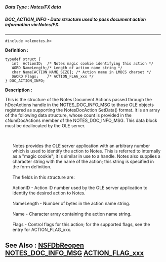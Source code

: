 ##### Data Type : Notes/FX data
##### DOC_ACTION_INFO - Data structure used to pass document action information via Notes/FX.
---
```
#include <olenotes.h>
```

**Definition :**
```
typedef struct {
   int  ActionID;  /* Notes magic cookie identifying this action */
   WORD NameLength;/* Length of action name string */
   char Name[ACTION_NAME_SIZE]; /* Action name in LMBCS charset */
   DWORD Flags;    /* ACTION_FLAG_xxx */
} DOC_ACTION_INFO;
```

**Description :**

This is the structure of the Notes Document Actions passed through the hDocActions handle in the NOTES_DOC_INFO_MSG to those OLE objects registered as supporting the NotesDocAction SetData() format.   It is an array of the following data structure, whose count is provided in the cNumDocActions member of the NOTES_DOC_INFO_MSG. This data block must be deallocated by the OLE server. 
<ul><br>
<br>
Notes provides the OLE server application with an arbitrary number which is used to identify the action to Notes.  This is referred to internally as a &quot;magic cookie&quot;;  it is similar in use to a handle.  Notes also supplies a character string with the name of the action;  this string is specified in the form definition.<br>
<br>
The fields in this structure are:<br>
<br>
ActionID - Action ID number used by the OLE server application to identify the desired action to Notes.<br>
<br>
NameLength - Number of bytes in the action name string.<br>
<br>
Name - Character array containing the action name string.<br>
<br>
Flags - Control flags for this action;  for the supported flags, see the entry for ACTION_FLAG_xxx.</ul>



**See Also :**
[NSFDbReopen](/domino-c-api-docs/reference/Func/NSFDbReopen)
[NOTES_DOC_INFO_MSG](/domino-c-api-docs/reference/Data/NOTES_DOC_INFO_MSG)
[ACTION_FLAG_xxx](/domino-c-api-docs/reference/Symb/ACTION_FLAG_xxx)
---
